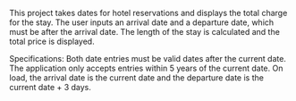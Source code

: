 This project takes dates for hotel reservations and displays the total charge for the stay.  The user inputs an arrival date and a departure date, which must be after the arrival date.  The length of the stay is calculated and the total price is displayed.

Specifications: Both date entries must be valid dates after the current date.  The application only accepts entries within 5 years of the current date.  On load, the arrival date is the current date and the departure date is the current date + 3 days.

